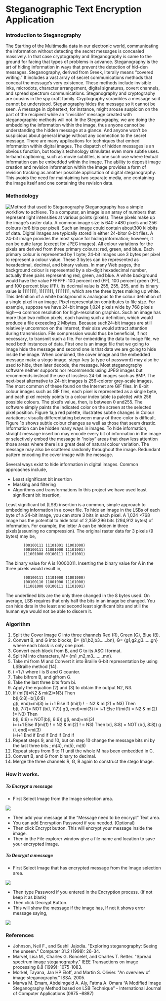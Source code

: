 # Steganographic Text Encryption Application

### Introduction to Steganography
The Starting of the Multimedia data in our electronic world, communicating the information without detecting the secret messages is concealed massively. In that case cryptography and Steganography is came to the ground for facing that types of problems in advance. Steganography is the art of hiding information in ways that prevent the detection of hid-den messages. Steganography, derived from Greek, literally means “covered writing.” It includes a vast array of secret communications methods that conceal the message’s very existence. These methods include invisible inks, microdots, character arrangement, digital signatures, covert channels, and spread spectrum communications. Steganography and cryptography are cousins in the spy craft family. Cryptography scrambles a message so it cannot be understood. Steganography hides the message so it cannot be seen. A message in ciphertext, for instance, might arouse suspicion on the part of the recipient while an “invisible” message created with steganographic methods will not.
In the Steganography, we are doing the embedding the information within the image, thus anyone cannot be understanding the hidden message at a glance. And anyone won’t be suspicious about general image without any connection to the secret message. There are many applications for techniques that embed information within digital images. The dispatch  of hidden messages is an obvious function, but today’s technology stimulates even more subtle uses. In-band captioning, such as movie subtitles, is one such use where textual information can be embedded  within the image. The ability to deposit  image creation and  revision information within the  image  provides a form of revision tracking as another possible application of digital steganography. This  avoids  the  need  for  maintaining two  separate  media,  one  containing  the  image  itself  and  one containing the revision data.

### Methodology
![Method that used to Steganography](https://i.ibb.co/pWN4949/f.png)
Steganography has a simple workflow to achieve. To a computer, an image is an array of numbers that represent light intensities at various points (pixels). These pixels make up the image’s raster data. A common image size is 640 ×480 pixels and 256 colours (or8 bits per pixel). Such an image could contain about300 kilobits of data. Digital images are typically stored in either 24-bitor 8-bit files. A 24-bit image provides the most space for hiding information;  however,  it can be quite large (except for JPEG images). All colour variations for the pixels are derived from three primary colours:  red,  green,  and  blue.  Each  primary colour is represented by 1 byte; 24-bit images use 3 bytes per pixel to represent a colour value. These 3 bytes can be represented as hexadecimal, decimal, and binary values. In many Web pages, the background colour is represented by a six-digit hexadecimal number, actually three pairs representing red, green, and blue. A white background would have the value FFFFFF: 100 percent red (FF), 100 percent green (FF), and 100 percent blue (FF). Its decimal value is 255, 255, 255, and its binary  value  is  11111111,  11111111,  11111111, which are the three bytes making up white. This definition of a white background is analogous to the colour definition of a single pixel in an image. Pixel representation contributes to file size. For example, suppose we have 24-bit image 1,024 pixels wide by 768 pixels high—a common resolution for high-resolution graphics. Such an image has more than two million pixels, each having such a definition, which would produce a file exceeding 2 Mbytes. Because such24-bit images are still relatively uncommon on the Internet,  their  size  would  attract  attention  during transmission. File compression would thus be beneficial, if not necessary, to transmit such a file.
For embedding the data to image file, we need both instances of data. First one is an image file that we going to image hide the message and second one is that data we are going to hide inside the image. When combined, the cover image  and  the  embedded  message  make  a  stego image. stego-key (a type of password) may also be used to hide, then later decode, the message. Most steganography software neither supports nor recommends using JPEG images but recommends instead the use of lossless 24-bit images such as BMP. The next-best alternative to 24-bit images is 256-coloror  grey-scale  images.  The  most  common  of  these found on the Internet are GIF files. In 8-bit colour images such as GIF files, each pixel is represented as a single byte, and each pixel merely points to a colour index table (a palette) with 256 possible colours. The pixel’s value, then, is between 0 and255. The software simply paints the indicated color on the screen at the selected pixel position. Figure 1a,a red palette, illustrates subtle changes in Colour variations: visually differentiating between many of three-color is difficult. Figure 1b shows subtle colour changes as well as those that seem drastic.
Information can be hidden many ways in images. To hide information, straight message insertion may encode every bit of information in the image or selectively embed the message in “noisy” areas that draw less attention those areas where there is a great deal of natural colour variation. The message may also be scattered randomly throughout the image. Redundant pattern encoding the cover image with the message.

Several ways exist to hide information in digital images. Common approaches include,

 - Least significant bit insertion
 - Masking and filtering
 - Algorithms and transformations
In this project we have used least significant bit insertion, 

Least significant bit (LSB) insertion is a common, simple  approach  to  embedding  information  in  a cover file. To hide an image in the LSBs of each byte of a 24-bit image, you can store 3 bits in each pixel. A 1,024 ×768 image has the potential to hide total of 2,359,296 bits (294,912 bytes) of information. For example, the letter A can be hidden in three pixels(assuming no compression). The original raster data for 3 pixels (9 bytes) may be,

			(00100111 11101001 11001000)
			(00100111 11001000 11101001)
			(11001000 00100111 11101001)
The binary value for A is 10000011. Inserting the binary value for A in the three pixels would result in,

			(00100111 11101000 11001000)
			(00100110 11001000 11101000)
			(11001000 00100111 11101001)
The underlined bits are the only three changed in the 8 bytes used. On average, LSB requires that only half the bits in an image be changed. You can hide data in the least and second least significant bits and still the human eye would not be able to discern it. 

### Algorithm
1.	Split  the  Cover  Image  C  into  three  channels  Red (R), Green (G), Blue (B).
2.	Convert   B,   and   G   into   blocks;   B=   {b1,b2,b3......bn},  G=  {g1,g2,g3......gn}  where  each  block is only one pixel.
3.	Convert  each  block  from  B,  and  G  to  its  ASCII format.
4.	Split M into characters, M= {m1 ,m2,m3........mn}.
5.	Take mi from  M and  Convert  it  into  Braille  6-bit representation by using LSBraille method [14].
6.	i =1                 // where i is B and G counter.                       
7.	Take bifrom B, and gifrom G.
8.	Take the last three bits from bi.
9.	Apply  the  equation  (2)  and  (3)  to  obtain  the  output N2, N3.
10.	If (mi(1)=N2 & mi(2)=N3) Then  
	b(i,6:8)=b(i,6:8)              
	g(i, end)=mi(3)
	i= i+1
Else If (mi(1) ! = N2 & mi(2) = N3) Then   
	b(i, 7:7)= NOT (b(I, 7:7))
	g(i, end)=mi(3)
	i= i+1
Else If(mi(1) = N2 & mi(2) != N3) Then   
	b(i, 6:6) = NOT(b(i, 6:6))
	g(i, end)=mi(3)      
	i= i+1
Else If(mi(1) ! = N2 & mi(2) ! = N3) Then 
	b(i, 8:8) = NOT (b(i, 8:8))	
g (i, end)=mi(3)   
	i=i+1
End if
End if 
End if
End if
11.	Repeat  steps  9,  and  10,    but  on  step  10  change  the message  bits mi by  the  last  three  bits  ;  m(4),  m(5), m(6)
12.	Repeat  steps  from  6  to  11  until  the  whole  M  has been embedded in C.
13.	Convert B, and G from binary to decimal.
14.	Merge the three channels R, G, B again to construct the stego Image.

### How it works.
##### To Encrypt a message

 - First Select Image from the Image selection area.
 
 ![](https://i.ibb.co/5Yx8SGW/1.png)
 
 - Then add your message at the “Message need to be encrypt” Text area.
 - You can add Encryption Password if you needed. (Optional)
 - Then click Encrypt button. This will encrypt your message inside the image.
 - Then in the File explorer window give a file name and location to save your encrypted image.

##### To Decrypt a message

 - First Select Image that has encrypted message from the Image selection area.

![](https://i.ibb.co/QjjBV0V/2.png)

 - Then type Password if you entered in the Encryption process. (If not keep it as blank)
 - Then click Decrypt Button.
 - This will show the message if the image has, If not it shows error message saying,

![](https://i.ibb.co/P6vGs8d/3.png)

### References

 - Johnson, Neil F., and Sushil Jajodia. "Exploring steganography: Seeing the unseen." Computer 31.2 (1998): 26-34.
 - Marvel, Lisa M., Charles G. Boncelet, and Charles T. Retter. "Spread spectrum image steganography." IEEE Transactions on image processing 8.8 (1999): 1075-1083.
 - Morkel, Tayana, Jan HP Eloff, and Martin S. Olivier. "An overview of image steganography." ISSA. 2005.
 - Marwa M. Emam, Abdelmgeid A. Aly, Fatma A. Omara “A Modified Image Steganography Method based on LSB Technique” - International Journal of Computer Applications (0975 –8887)

